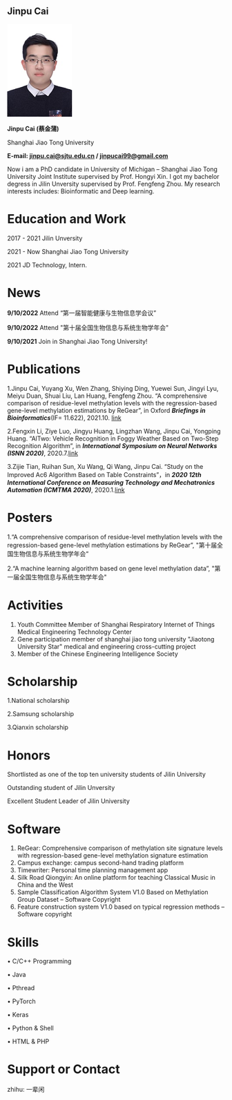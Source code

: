 ## Jinpu Cai

![image](https://github.com/Carroll105/Carroll105.github.io/raw/main/IMG_0095.JPG)


**Jinpu Cai (蔡金蒲)**

Shanghai Jiao Tong University

**E-mail: jinpu.cai@sjtu.edu.cn / jinpucai99@gmail.com** 


Now i am a PhD candidate in University of Michigan – Shanghai Jiao Tong University Joint Institute supervised by Prof. Hongyi Xin. I got my bachelor degress in Jilin Unversity supervised by Prof. Fengfeng Zhou. My research interests includes: Bioinformatic and Deep learning.


# Education and Work
2017 - 2021 Jilin Unversity

2021 - Now Shanghai Jiao Tong University

2021 JD Technology, Intern.


# News

**9/10/2022** Attend “第一届智能健康与生物信息学会议”

**9/10/2022** Attend "第十届全国生物信息与系统生物学年会"

**9/10/2021** Join in Shanghai Jiao Tong University!

# Publications
1.Jinpu Cai, Yuyang Xu, Wen Zhang, Shiying Ding, Yuewei Sun, Jingyi Lyu, Meiyu Duan, Shuai Liu, Lan Huang, Fengfeng Zhou. “A comprehensive comparison of residue-level methylation levels with the regression-based gene-level methylation estimations by ReGear”, in Oxford _**Briefings in Bioinformatics**_(IF= 11.622), 2021.10. [link](https://academic.oup.com/bib/article/22/4/bbaa253/5921981?login=true)

2.Fengxin Li, Ziye Luo, Jingyu Huang, Lingzhan Wang, Jinpu Cai, Yongping Huang. “AlTwo: Vehicle Recognition in Foggy Weather Based on Two-Step Recognition Algorithm”, in _**International Symposium on Neural Networks (ISNN 2020)**_, 2020.7.[link](https://link.springer.com/chapter/10.1007/978-3-030-64221-1_12)

3.Zijie Tian, Ruihan Sun, Xu Wang, Qi Wang, Jinpu Cai. “Study on the Improved Ac6 Algorithm Based on Table Constraints”，in _**2020 12th International Conference on Measuring Technology and Mechatronics Automation (ICMTMA 2020)**_, 2020.1.[link](https://ieeexplore.ieee.org/abstract/document/9050399?casa_token=WjcEEeDx1AAAAAAA:lsRyVw9-ekBN8q24WHK6Gme2NPaUTDaGDLdx6LCG4Zfs3IQilIDusJKnRR3J5Bzpa1ebtQ)

# Posters
1.“A comprehensive comparison of residue-level methylation levels with the regression-based gene-level methylation estimations by ReGear”, "第十届全国生物信息与系统生物学年会“

2.“A machine learning algorithm based on gene level methylation data”, "第一届全国生物信息与系统生物学年会"

# Activities
1. Youth Committee Member of Shanghai Respiratory Internet of Things Medical Engineering Technology Center
2. Gene participation member of shanghai jiao tong university "Jiaotong University Star" medical and engineering cross-cutting project
3. Member of the Chinese Engineering Intelligence Society

# Scholarship 
1.National scholarship

2.Samsung scholarship

3.Qianxin scholarship

# Honors
Shortlisted as one of the top ten university students of Jilin University

Outstanding student of Jilin Unversity

Excellent Student Leader of Jilin University

# Software
1. ReGear: Comprehensive comparison of methylation site signature levels with regression-based gene-level methylation signature estimation
2. Campus exchange: campus second-hand trading platform
3. Timewriter: Personal time planning management app
4. Silk Road Qiongyin: An online platform for teaching Classical Music in China and the West
5. Sample Classification Algorithm System V1.0 Based on Methylation Group Dataset – Software Copyright
6. Feature construction system V1.0 based on typical regression methods – Software copyright

# Skills
• C/C++ Programming

• Java

• Pthread 

• PyTorch

• Keras

• Python & Shell

• HTML & PHP


# Support or Contact
zhihu: 一辈闲
